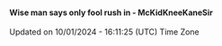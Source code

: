 #### Wise man says only fool rush in - McKidKneeKaneSir
Updated on 10/01/2024 - 16:11:25 (UTC) Time Zone
